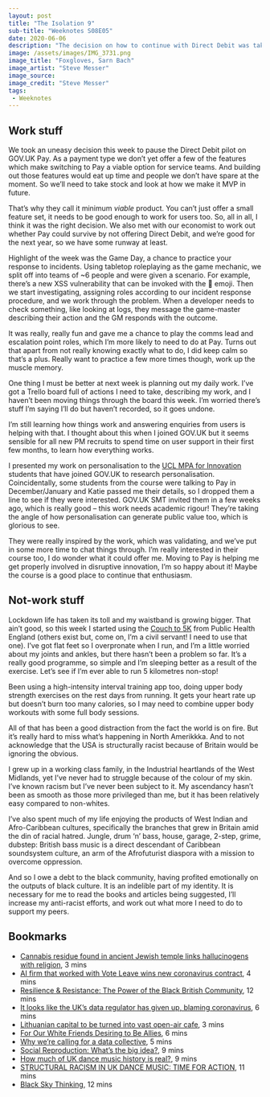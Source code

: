 ```yaml
---
layout: post
title: "The Isolation 9"
sub-title: "Weeknotes S08E05"
date: 2020-06-06
description: "The decision on how to continue with Direct Debit was taken, and I chatted to some students in innovation."
image: /assets/images/IMG_3731.png
image_title: "Foxgloves, Sarn Bach"
image_artist: "Steve Messer"
image_source: 
image_credit: "Steve Messer"
tags:
 - Weeknotes
---
```


## Work stuff

We took an uneasy decision this week to pause the Direct Debit pilot on GOV.UK Pay. As a payment type we don’t yet offer a few of the features which make switching to Pay a viable option for service teams. And building out those features would eat up time and people we don’t have spare at the moment. So we’ll need to take stock and look at how we make it MVP in future.

That’s why they call it minimum *viable* product. You can’t just offer a small feature set, it needs to be good enough to work for users too. So, all in all, I think it was the right decision. We also met with our economist to work out whether Pay could survive by not offering Direct Debit, and we’re good for the next year, so we have some runway at least.

Highlight of the week was the Game Day, a chance to practice your response to incidents. Using tabletop roleplaying as the game mechanic, we split off into teams of ~6 people and were given a scenario. For example, there’s a new XSS vulnerability that can be invoked with the 💩 emoji. Then we start investigating, assigning roles according to our incident response procedure, and we work through the problem. When a developer needs to check something, like looking at logs, they message the game-master describing their action and the GM responds with the outcome.

It was really, really fun and gave me a chance to play the comms lead and escalation point roles, which I’m more likely to need to do at Pay. Turns out that apart from not really knowing exactly what to do, I did keep calm so that’s a plus. Really want to practice a few more times though, work up the muscle memory.

One thing I must be better at next week is planning out my daily work. I’ve got a Trello board full of actions I need to take, describing my work, and I haven’t been moving things through the board this week. I’m worried there’s stuff I’m saying I’ll do but haven’t recorded, so it goes undone.

I’m still learning how things work and answering enquiries from users is helping with that. I thought about this when I joined GOV.UK but it seems sensible for all new PM recruits to spend time on user support in their first few months, to learn how everything works.

I presented my work on personalisation to the [UCL MPA for Innovation](https://www.ucl.ac.uk/bartlett/public-purpose/study/master-public-administration-mpa-innovation-public-policy-and-public-value) students that have joined GOV.UK to research personalisation. Coincidentally, some students from the course were talking to Pay in December/January and Katie passed me their details, so I dropped them a line to see if they were interested. GOV.UK SMT invited them in a few weeks ago, which is really good – this work needs academic rigour! They’re taking the angle of how personalisation can generate public value too, which is glorious to see.

They were really inspired by the work, which was validating, and we’ve put in some more time to chat things through. I’m really interested in their course too, I do wonder what it could offer me. Moving to Pay is helping me get properly involved in disruptive innovation, I’m so happy about it! Maybe the course is a good place to continue that enthusiasm.

## Not-work stuff

Lockdown life has taken its toll and my waistband is growing bigger. That ain’t good, so this week I started using the [Couch to 5K](https://apps.apple.com/gb/app/one-you-couch-to-5k/id1082307672) from Public Health England (others exist but, come on, I’m a civil servant! I need to use that one). I’ve got flat feet so I overpronate when I run, and I’m a little worried about my joints and ankles, but there hasn’t been a problem so far. It’s a really good programme, so simple and I’m sleeping better as a result of the exercise. Let’s see if I’m ever able to run 5 kilometres non-stop!

Been using a high-intensity interval training app too, doing upper body strength exercises on the rest days from running. It gets your heart rate up but doesn’t burn too many calories, so I may need to combine upper body workouts with some full body sessions.

All of that has been a good distraction from the fact the world is on fire. But it’s really hard to miss what’s happening in North Amerikkka. And to not acknowledge that the USA is structurally racist because of Britain would be ignoring the obvious.

I grew up in a working class family, in the Industrial heartlands of the West Midlands, yet I’ve never had to struggle because of the colour of my skin. I’ve known racism but I’ve never been subject to it. My ascendancy hasn’t been as smooth as those more privileged than me, but it has been relatively easy compared to non-whites.

I’ve also spent much of my life enjoying the products of West Indian and Afro-Caribbean cultures, specifically the branches that grew in Britain amid the din of racial hatred. Jungle, drum ‘n’ bass, house, garage, 2-step, grime, dubstep: British bass music is a direct descendant of Caribbean soundsystem culture, an arm of the Afrofuturist diaspora with a mission to overcome oppression.

And so I owe a debt to the black community, having profited emotionally on the outputs of black culture. It is an indelible part of my identity. It is necessary for me to read the books and articles being suggested, I’ll increase my anti-racist efforts, and work out what more I need to do to support my peers.

## Bookmarks

- [Cannabis residue found in ancient Jewish temple links hallucinogens with religion](https://www.theguardian.com/world/2020/jun/02/cannabis-residue-found-in-ancient-jewish-temple-links-hallucinogens-with-religion), 3 mins
- [AI firm that worked with Vote Leave wins new coronavirus contract](https://www.theguardian.com/technology/2020/jun/02/ai-firm-that-worked-with-vote-leave-wins-new-coronavirus-contract), 4 mins
- [Resilience & Resistance: The Power of the Black British Community](https://medium.com/@lexmakesthings/resilience-resistance-the-power-of-the-black-british-community-fda1fe8da284), 12 mins
- [It looks like the UK’s data regulator has given up, blaming coronavirus](https://www.wired.co.uk/article/ico-data-protection-coronavirus), 6 mins
- [Lithuanian capital to be turned into vast open-air cafe](https://www.theguardian.com/world/2020/apr/28/lithuanian-capital-to-be-turned-into-vast-open-air-cafe-vilnius), 3 mins
- [For Our White Friends Desiring to Be Allies](https://sojo.net/articles/our-white-friends-desiring-be-allies), 6 mins
- [Why we’re calling for a data collective](https://www.thecatalyst.org.uk/blog/why-were-calling-for-a-data-collective), 5 mins
- [Social Reproduction: What’s the big idea?](https://www.plutobooks.com/blog/social-reproduction-theory-ferguson/), 9 mins
- [How much of UK dance music history is real?](https://djmag.com/longreads/how-much-uk-dance-music-history-real), 9 mins
- [STRUCTURAL RACISM IN UK DANCE MUSIC: TIME FOR ACTION](https://jointhefuture.net/2020/06/04/structural-racism/), 11 mins
- [Black Sky Thinking](https://thequietus.com/articles/28302-housekeeping-faces-review), 12 mins
